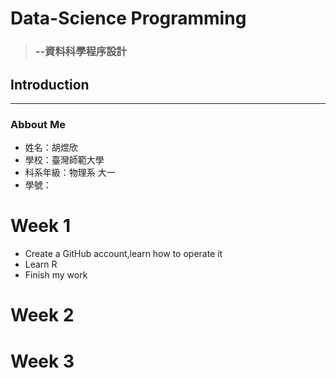 # Data-Science Programming
> ### --資料科學程序設計
## Introduction
----
### Abbout Me
* 姓名：胡煜欣
* 學校：臺灣師範大學
* 科系年級：物理系 大一
* 學號：
# Week 1
* Create a GitHub account,learn how to operate it
* Learn R
* Finish my work
# Week 2
# Week 3
